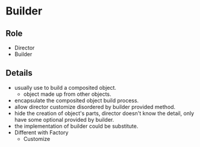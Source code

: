 # Builder

## Role

* Director
* Builder

## Details

* usually use to build a composited object.
  * object made up from other objects.
* encapsulate the composited object build process.
* allow director customize disordered by builder provided method.
* hide the creation of object's parts, director doesn't know the detail, only have some optional provided by builder.
* the implementation of builder could be substitute.
* Different with Factory
  * Customize